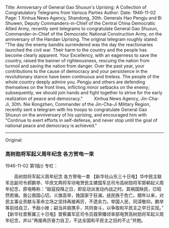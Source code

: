 Title: Anniversary of General Gao Shuxun's Uprising: A Collection of Congratulatory Telegrams from Various Parties
Author:
Date: 1946-11-02
Page: 1
Xinhua News Agency, Shandong, 30th. Generals Hao Pengju and Bi Shuwen, Deputy Commanders-in-Chief of the Central China Democratic Allied Army, recently sent telegrams to congratulate General Gao Shuxun, Commander-in-Chief of the Democratic National Construction Army, on the anniversary of the Handan Uprising. The original telegram roughly stated: "The day the enemy bandits surrendered was the day the reactionaries launched the civil war. Their harm to the country and the people has become clearly apparent. Your Excellency, with an eagerness to save the country, raised the banner of righteousness, rescuing the nation from turmoil and saving the nation from danger. Over the past year, your contributions to the cause of democracy and your persistence in the revolutionary stance have been continuous and tireless. The people of the whole country deeply admire you. Pengju and others are defending themselves on the front lines, inflicting minor setbacks on the enemy; subsequently, we should join hands and fight together to strive for the early realization of peace and democracy."
　　
Xinhua News Agency, Jin-Cha-Ji, 30th. Nie Rongzhen, Commander of the Jin-Cha-Ji Military Region, recently sent a telegram with his troops to congratulate General Gao Shuxun on the anniversary of his uprising, and encouraged him with "Continue to exert efforts in self-defense, and never stop until the goal of national peace and democracy is achieved."



<hr /> 

Original: 


### 高树勋将军起义周年纪念  各方贺电一束

1946-11-02
第1版()
专栏：

　　高树勋将军起义周年纪念
    各方贺电一束
    【新华社山东三十日电】华中民主联军总副司令郝鹏举、毕庶文两将军顷电贺民主建国军总司令高树勋将军邯郸起义周年纪念，原电略称：“敌寇投降之日，即反动派发动内战之时。其祸国殃民，已昭然若揭。我公救国心切，义旗高举，挽国家于狂澜，拯民族于危亡。期年以来，对民主事业贡献与革命立场之坚持再接再厉，不遗余力。举国人民，同深敬仰。鹏举等前线自卫，予敌小挫；嗣当并肩携手，共同奋斗，以争取和平民主之早日实现。”
    【新华社晋察冀三十日电】晋察冀军区司令员聂荣臻顷率部电贺高树勋将军起义周年纪念，并以“再接再厉奋力自卫，不达全国和平民主之目的不止”共勉。

